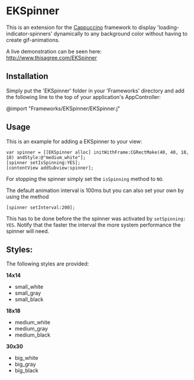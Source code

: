 EKSpinner
==========

This is an extension for the [Cappuccino](http://www.cappuccino.org) framework to display 'loading-indicator-spinners' dynamically to any background color without having to create gif-animations.

A live demonstration can be seen here:
http://www.thisagree.com/EKSpinner


## Installation

Simply put the 'EKSpinner' folder in your 'Frameworks' directory and add the following line to the top of your application's AppController:

@import "Frameworks/EKSpinner/EKSpinner.j"


## Usage

This is an example for adding a EKSpinner to your view:

	var spinner = [[EKSpinner alloc] initWithFrame:CGRectMake(40, 40, 18, 18) andStyle:@"medium_white"];
	[spinner setIsSpinning:YES];
	[contentView addSubview:spinner];

For stopping the spinner simply set the `isSpinning` method to `NO`.

The default animation interval is 100ms but you can also set your own by using the method

	[spinner setInterval:200];

This has to be done before the the spinner was activated by `setSpinning: YES`.
Notify that the faster the interval the more system performance the spinner will need.


## Styles:

The following styles are provided:

__14x14__
* small_white
* small_gray
* small_black

__18x18__
* medium_white
* medium_gray
* medium_black

__30x30__
* big_white
* big_gray
* big_black

